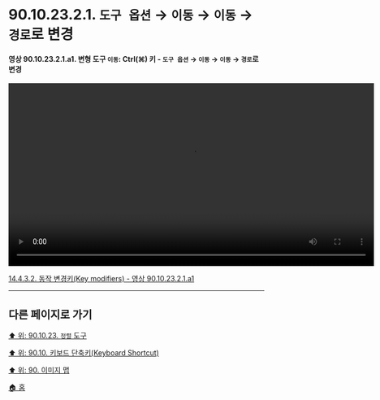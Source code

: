 # 90.10.23.2.1. `도구 옵션` → `이동` → `이동` → `경로`로 변경

<a id="90-10-23-02-01-a1"></a>

#### 영상 90.10.23.2.1.a1. 변형 도구 `이동`: Ctrl(⌘) 키 - `도구 옵션` → `이동` → `이동` → `경로`로 변경
<video controls="controls" width="720" src="https://github.com/wonder13662/gimp/assets/15767104/4de2ed9e-b08c-4890-84bd-b565bb5fa174"></video>

[14.4.3.2. 동작 변경키(Key modifiers) - 영상 90.10.23.2.1.a1](./14-04-03-02-key_modifiers.md#90-10-23-02-01-a1)

***

## 다른 페이지로 가기

[⬆️ 위: 90.10.23. `정렬` 도구](./90-10-23-00-align.md)

[⬆️ 위: 90.10. 키보드 단축키(Keyboard Shortcut)](./90-10-00-keyboard_shortcut.md)

[⬆️ 위: 90. 이미지 맵](./90-00-image-map.md)

[🏠 홈](./00-home.md)